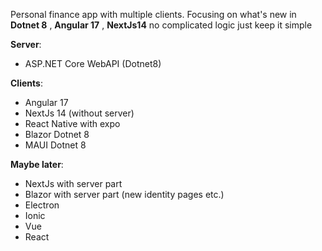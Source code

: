 Personal finance app with multiple clients.
Focusing on what's new in **Dotnet 8** , **Angular 17** , **NextJs14** no complicated logic just keep it simple

**Server**:

- ASP.NET Core WebAPI (Dotnet8)

**Clients**:

- Angular 17
- NextJs 14 (without server)
- React Native with expo
- Blazor Dotnet 8
- MAUI Dotnet 8

**Maybe later**:

- NextJs with server part
- Blazor with server part (new identity pages etc.)
- Electron
- Ionic
- Vue
- React
